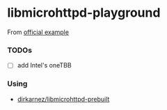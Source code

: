 libmicrohttpd-playground
========================
From [official example](https://www.gnu.org/software/libmicrohttpd/)

### TODOs
- [ ] add Intel's oneTBB

### Using
- [dirkarnez/libmicrohttpd-prebuilt](https://github.com/dirkarnez/libmicrohttpd-prebuilt)
